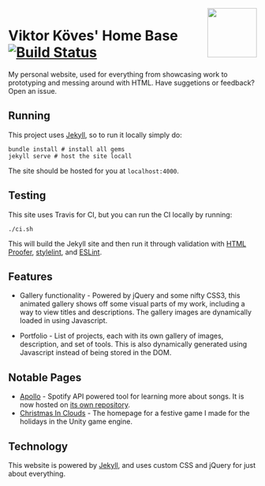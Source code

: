 <img src="images/favicon.ico?raw=true" align="right" width="100">

#  Viktor Köves' Home Base [![Build Status](https://travis-ci.org/vkoves/vkoves.github.io.svg?branch=master)](https://travis-ci.org/vkoves/vkoves.github.io)

My personal website, used for everything from showcasing work to prototyping and messing around with HTML. Have suggetions or feedback? Open an issue.

## Running

This project uses [Jekyll]([Jekyll](https://jekyllrb.com/)), so to run it
locally simply do:

```shell
bundle install # install all gems
jekyll serve # host the site locall
```

The site should be hosted for you at `localhost:4000`.

## Testing

This site uses Travis for CI, but you can run the CI locally by running:

```shell
./ci.sh
```

This will build the Jekyll site and then run it through validation with
[HTML Proofer](https://github.com/gjtorikian/html-proofer),
[stylelint](https://stylelint.io/), and
[ESLint](https://eslint.org/).

## Features

- Gallery functionality - Powered by jQuery and some nifty CSS3, this animated gallery shows off some visual parts of my work, including a way to view titles and descriptions. The gallery images are dynamically loaded in using Javascript.

- Portfolio - List of projects, each with its own gallery of images, description, and set of tools. This is also dynamically generated using Javascript instead of being stored in the DOM.


## Notable Pages

- [Apollo](http://viktorkoves.com/apollo) -
	Spotify API powered tool for learning more about songs. It is now hosted on [its own repository](https://github.com/vkoves/apollo).
- [Christmas In Clouds](https://viktorkoves.com/projects/christmas-in-clouds/) -
	The homepage for a festive game I made for the holidays in the Unity game engine.

## Technology

This website is powered by [Jekyll](https://jekyllrb.com/), and uses custom CSS
and jQuery for just about everything.
